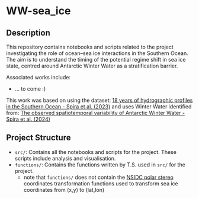 # WW-sea_ice

## Description

This repository contains notebooks and scripts related to the project investigating the role of ocean–sea ice interactions in the Southern Ocean. The aim is to understand the timing of the potential regime shift in sea ice state, centred around Antarctic Winter Water as a stratification barrier.

Associated works include:
- ... to come :)

This work was based on using the dataset: [18 years of hydrographic profiles in the Southern Ocean - Spira et al. (2023)](10.5281/zenodo.10258137)
and uses Winter Water identified from: [The observed spatiotemporal variability of Antarctic Winter Water - Spira et al. (2024)](https://doi.org/10.1029/2024JC021017)

## Project Structure

- `src/`: Contains all the notebooks and scripts for the project. These scripts include analysis and visualisation.
- `functions/`: Contains the functions written by T.S. used in `src/` for the project.
  - note that `functions/` does not contain the [NSIDC polar stereo](https://github.com/nsidc/polarstereo-lonlat-convert-py/tree/main) coordinates transformation functions used to transform sea ice coordinates from (x,y) to (lat,lon)
